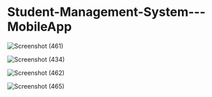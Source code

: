 # Student-Management-System---MobileApp

![Screenshot (461)](https://user-images.githubusercontent.com/73243167/170854352-c8edb3f8-de94-4025-9cab-2aeda3044d41.png)

![Screenshot (434)](https://user-images.githubusercontent.com/73243167/170854361-2520c738-520c-434c-85aa-6270e47afe19.png)


![Screenshot (462)](https://user-images.githubusercontent.com/73243167/170854367-cd1e8856-6e57-4f82-a29a-b8606b683ecd.png)


![Screenshot (465)](https://user-images.githubusercontent.com/73243167/170854376-3dce498b-a55c-44cd-9894-f189e1c91d91.png)

